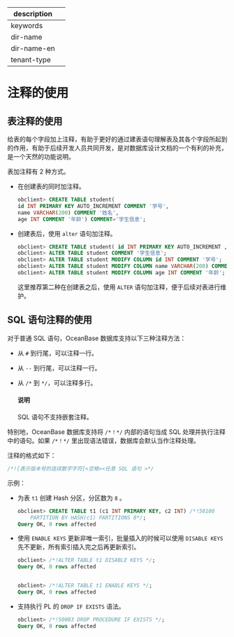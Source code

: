 |description||
|---|---|
|keywords||
|dir-name||
|dir-name-en||
|tenant-type||

# 注释的使用

## 表注释的使用

给表的每个字段加上注释，有助于更好的通过建表语句理解表及其各个字段所起到的作用，有助于后续开发人员共同开发，是对数据库设计文档的一个有利的补充，是一个天然的功能说明。

表加注释有 2 种方式。

* 在创建表的同时加注释。

  ```sql
  obclient> CREATE TABLE student(
  id INT PRIMARY KEY AUTO_INCREMENT COMMENT '学号',
  name VARCHAR(200) COMMENT '姓名',
  age INT COMMENT '年龄') COMMENT='学生信息';
  ```

* 创建表后，使用 `alter` 语句加注释。

  ```sql
  obclient> CREATE TABLE student( id INT PRIMARY KEY AUTO_INCREMENT , name VARCHAR(200) , age INT);
  obclient> ALTER TABLE student COMMENT '学生信息';
  obclient> ALTER TABLE student MODIFY COLUMN id INT COMMENT '学号';
  obclient> ALTER TABLE student MODIFY COLUMN name VARCHAR(200) COMMENT '姓名';
  obclient> ALTER TABLE student MODIFY COLUMN age INT COMMENT '年龄';
  ```

  这里推荐第二种在创建表之后，使用 `ALTER` 语句加注释，便于后续对表进行维护。
  
## SQL 语句注释的使用

对于普通 SQL 语句，OceanBase 数据库支持以下三种注释方法：

* 从 `#` 到行尾，可以注释一行。

* 从 `--` 到行尾，可以注释一行。

* 从 `/*` 到 `*/`，可以注释多行。

  <main id="notice" type='explain'>
    <h4>说明</h4>
    <p>SQL 语句不支持嵌套注释。</p>
  </main>

特别地，OceanBase 数据库支持将 `/*！*/` 内部的语句当成 SQL 处理并执行注释中的语句。如果 `/*！*/` 里出现语法错误，数据库会默认当作注释处理。

注释的格式如下：

```sql
/*![表示版本号的连续数字字符]<空格><任意 SQL 语句 >*/
```

示例：

* 为表 `t1` 创建 Hash 分区，分区数为 `8` 。

  ```sql
  obclient> CREATE TABLE t1 (c1 INT PRIMARY KEY, c2 INT) /*!50100 
      PARTITION BY HASH(c1) PARTITIONS 8*/;
  Query OK, 0 rows affected
  ```

* 使用 `ENABLE KEYS` 更新非唯一索引，批量插入的时候可以使用 `DISABLE KEYS` 先不更新，所有索引插入完之后再更新索引。

  ```sql
  obclient> /*!ALTER TABLE t1 DISABLE KEYS */;
  Query OK, 0 rows affected 
  
  
  obclient> /*!ALTER TABLE t1 ENABLE KEYS */;
  Query OK, 0 rows affected
  ```

* 支持执行 PL 的 `DROP IF EXISTS` 语法。

  ```sql
  obclient> /*!50003 DROP PROCEDURE IF EXISTS */;
  Query OK, 0 rows affected 
  ```
